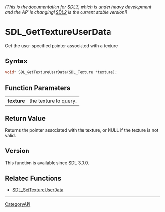 ###### (This is the documentation for SDL3, which is under heavy development and the API is changing! [SDL2](https://wiki.libsdl.org/SDL2/) is the current stable version!)
# SDL_GetTextureUserData

Get the user-specified pointer associated with a texture 

## Syntax

```c
void* SDL_GetTextureUserData(SDL_Texture *texture);

```

## Function Parameters

|                 |                       |
| --------------- | --------------------- |
| **texture**     | the texture to query. |

## Return Value

Returns the pointer associated with the texture, or NULL if the texture is
not valid.

## Version

This function is available since SDL 3.0.0.

## Related Functions

* [SDL_SetTextureUserData](SDL_SetTextureUserData)

----
[CategoryAPI](CategoryAPI)

